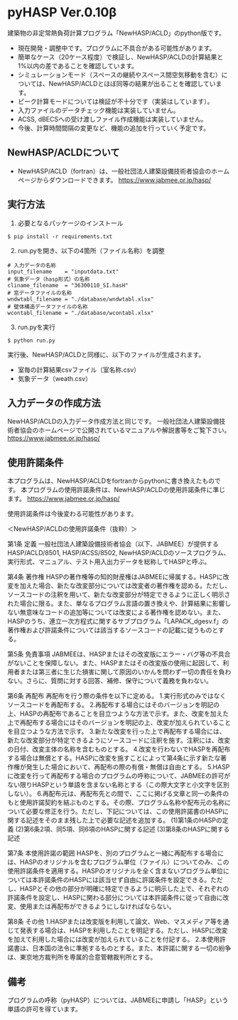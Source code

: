 # pyHASP Ver.0.10β

建築物の非定常熱負荷計算プログラム「NewHASP/ACLD」のpython版です。

- 現在開発・調整中です。プログラムに不具合がある可能性があります。
- 簡単なケース（20ケース程度）で検証し、NewHASP/ACLDの計算結果と1%以内の差であることを確認しています。
- シミュレーションモード（スペースの継続やスペース間空気移動を含む）については、NewHASP/ACLDとほぼ同等の結果が出ることを確認しています。
- ピーク計算モードについては検証が不十分です（実装はしています）。
- 入力ファイルのデータチェック機能は実装していません。
- ACSS, dBECSへの受け渡しファイル作成機能は実装していません。
- 今後、計算時間間隔の変更など、機能の追加を行っていく予定です。

## NewHASP/ACLDについて

- NewHASP/ACLD（fortran）は、一般社団法人建築設備技術者協会のホームページからダウンロードできます。
https://www.jabmee.or.jp/hasp/


## 実行方法

1. 必要となるパッケージのインストール
```
$ pip install -r requirements.txt
```

2. run.pyを開き、以下の4箇所（ファイル名称）を調整

```
# 入力データの名称
input_filename    = "inputdata.txt"
# 気象データ（hasp形式）の名称
cliname_filename  = "36300110_SI.hasH"
# 窓データファイルの名称
wndwtabl_filename = "./database/wndwtabl.xlsx"
# 壁体構造データファイルの名称
wcontabl_filename = "./database/wcontabl.xlsx"
```

3. run.pyを実行
```
$ python run.py
```

実行後、NewHASP/ACLDと同様に、以下のファイルが生成されます。
- 室毎の計算結果csvファイル（室名称.csv）
- 気象データ（weath.csv） 

## 入力データの作成方法

NewHASP/ACLDの入力データ作成方法と同じです。
一般社団法人建築設備技術者協会のホームページで公開されているマニュアルや解説書等をご覧下さい。
https://www.jabmee.or.jp/hasp/


## 使用許諾条件

本プログラムは、NewHASP/ACLDをfortranからpythonに書き換えたものです。
本プログラムの使用許諾条件は、NewHASP/ACLDの使用許諾条件に準じます。
https://www.jabmee.or.jp/hasp/

使用許諾条件は今後変わる可能性があります。

＜NewHASP/ACLDの使用許諾条件（抜粋）＞

第1条 定義
一般社団法人建築設備技術者協会（以下、JABMEE）が提供するHASP/ACLD/8501, HASP/ACSS/8502, NewHASP/ACLDのソースプログラム、実行形式、マニュアル、テスト用入出力データを総称してHASPと呼ぶ。

第4条 著作権
HASPの著作権等の知的財産権はJABMEEに帰属する。HASPに改変を加えた場合、新たな改変部分については改変者の著作権を認める。ただし、ソースコードの注釈を用いて、新たな改変部分が特定できるように正しく明示された場合に限る。また、単なるプログラム言語の置き換えや、計算結果に影響しない無意味なコードの追加等については改変による著作権を認めない。また、HASPのうち、連立一次方程式に関するサブプログラム「LAPACK_dgesv.f」の著作権および許諾条件については該当するソースコードの記載に従うものとする。

第5条 免責事項
JABMEEは、HASPまたはその改変版にエラー・バグ等の不具合がないことを保障しない。また、HASPまたはその改変版の使用に起因して、利用者または第三者に生じた損害に関して原因のいかんを問わず一切の責任を負わない。さらに、質問に対する回答、補修、保守について義務を負わない。

第6条 再配布
再配布を行う際の条件を以下に定める。
1.実行形式のみではなくソースコードを再配布する。
2.再配布する場合にはそのバージョンを明記の上、HASPの再配布であることを目立つような方法で示す。また、改変を加えた上で再配布する場合にはそのバージョンを明記の上、改変が加えられていることを目立つような方法で示す。
3.新たな改変を行った上で再配布する場合には、新たな改変部分が特定できるようにソースコードに注釈を施す。注釈には、改変の日付、改変主体の名称を含むものとする。
4.改変を行わないでHASPを再配布する場合は無償とする。HASPに改変を施すことによって第4条に示す新たな著作権が発生した場合において、再配布の際の有償・無償は自由とする。
5.HASPに改変を行って再配布する場合のプログラムの呼称について、JABMEEの許可がない限りHASPという単語を含まない名称とする（この際大文字と小文字を区別しない）。
6.再配布元は、再配布先との間で、ここに掲げる文章と同一の条件のもと使用許諾契約を結ぶものとする。その際、プログラム名称や配布元の名称について必要な修正を行う。ただし、下記については、この使用許諾書のHASPに関する記述をそのまま残した上で必要な記述を追加する。
(1)第1条のHASPの定義
(2)第6条2項、同5項、同6項のHASPに関する記述
(3)第8条のHASPに関する記述

第7条 本使用許諾の範囲
HASPを、別のプログラムと一緒に再配布する場合には、HASPのオリジナルを含むプログラム単位（ファイル）についてのみ、この使用許諾条件を適用する。HASPのオリジナルを全く含まないプログラム単位については本許諾条件のHASPには該当せず自由に許諾条件を設定できる。ただし、HASPとその他の部分が明確に特定できるように明示した上で、それぞれの許諾条件を設定し、HASPに関わる部分については本許諾条件に従って自由に改変、使用または再配布ができるようにしなければならない。

第8条 その他
1.HASPまたは改変版を利用して論文、Web、マスメディア等を通じて発表する場合は、HASPを利用したことを明記する。ただし、HASPに改変を加えて利用した場合には改変が加えられていることを付記する。
2.本使用許諾書は、日本国の法令に準拠するものとする。また、本許諾に関する一切の紛争は、東京地方裁判所を専属的合意管轄裁判所とする。


## 備考
プログラムの呼称（pyHASP）については、JABMEEに申請し「HASP」という単語の許可を得ています。
